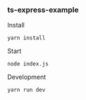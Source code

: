 ### ts-express-example

Install
```
yarn install
```

Start
```
node index.js
```

Development
```
yarn run dev
```
